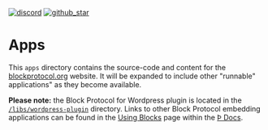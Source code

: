 [blockprotocol.org]: https://blockprotocol.org/?utm_medium=organic&utm_source=github_readme_blockprotocol-repo_apps
[discord]: https://blockprotocol.org/discord?utm_medium=organic&utm_source=github_readme_blockprotocol-repo_apps
[github_star]: https://github.com/blockprotocol/blockprotocol/tree/main/libs#
[using blocks]: https://blockprotocol.org/docs?utm_medium=organic&utm_source=github_readme_blockprotocol-repo_apps
[Þ docs]: https://blockprotocol.org/docs/using-blocks?utm_medium=organic&utm_source=github_readme_blockprotocol-repo_apps
[`/libs/wordpress-plugin`]: /libs/wordpress-plugin

[![discord](https://img.shields.io/discord/1050770647564943402)][discord] [![github_star](https://img.shields.io/github/stars/blockprotocol/blockprotocol?label=Star%20on%20GitHub&style=social)][github_star]

# Apps

This `apps` directory contains the source-code and content for the [blockprotocol.org] website. It will be expanded to include other "runnable" applications" as they become available.

**Please note:** the Block Protocol for Wordpress plugin is located in the [`/libs/wordpress-plugin`] directory. Links to other Block Protocol embedding applications can be found in the [Using Blocks] page within the [Þ Docs].
